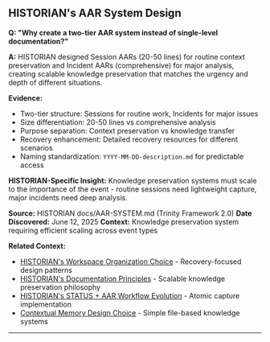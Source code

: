 ## HISTORIAN's AAR System Design

**Q: "Why create a two-tier AAR system instead of single-level documentation?"**

**A:** HISTORIAN designed Session AARs (20-50 lines) for routine context preservation and Incident AARs (comprehensive) for major analysis, creating scalable knowledge preservation that matches the urgency and depth of different situations.

**Evidence:**
- Two-tier structure: Sessions for routine work, Incidents for major issues
- Size differentiation: 20-50 lines vs comprehensive analysis
- Purpose separation: Context preservation vs knowledge transfer
- Recovery enhancement: Detailed recovery resources for different scenarios
- Naming standardization: `YYYY-MM-DD-description.md` for predictable access

**HISTORIAN-Specific Insight:** Knowledge preservation systems must scale to the importance of the event - routine sessions need lightweight capture, major incidents need deep analysis.

**Source:** HISTORIAN docs/AAR-SYSTEM.md (Trinity Framework 2.0)
**Date Discovered:** June 12, 2025
**Context:** Knowledge preservation system requiring efficient scaling across event types

**Related Context:**
- [HISTORIAN's Workspace Organization Choice](historian-workspace-organization-choice.md) - Recovery-focused design patterns
- [HISTORIAN's Documentation Principles](../cultural/historian-documentation-principles.md) - Scalable knowledge preservation philosophy
- [HISTORIAN's STATUS + AAR Workflow Evolution](historian-status-aar-workflow.md) - Atomic capture implementation
- [Contextual Memory Design Choice](../technical/contextual-memory-design-choice.md) - Simple file-based knowledge systems

---